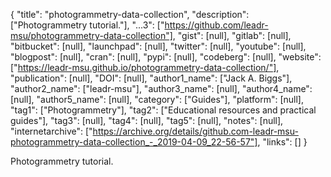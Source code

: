 {
  "title": "photogrammetry-data-collection",
  "description": ["Photogrammetry tutorial."],
  "...3": ["https://github.com/leadr-msu/photogrammetry-data-collection"],
  "gist": [null],
  "gitlab": [null],
  "bitbucket": [null],
  "launchpad": [null],
  "twitter": [null],
  "youtube": [null],
  "blogpost": [null],
  "cran": [null],
  "pypi": [null],
  "codeberg": [null],
  "website": ["https://leadr-msu.github.io/photogrammetry-data-collection/"],
  "publication": [null],
  "DOI": [null],
  "author1_name": ["Jack A. Biggs"],
  "author2_name": ["leadr-msu"],
  "author3_name": [null],
  "author4_name": [null],
  "author5_name": [null],
  "category": ["Guides"],
  "platform": [null],
  "tag1": ["Photogrammetry"],
  "tag2": ["Educational resources and practical guides"],
  "tag3": [null],
  "tag4": [null],
  "tag5": [null],
  "notes": [null],
  "internetarchive": ["https://archive.org/details/github.com-leadr-msu-photogrammetry-data-collection_-_2019-04-09_22-56-57"],
  "links": []
}

<!-- Generated by csv2md.R – do not edit by hand -->

Photogrammetry tutorial.